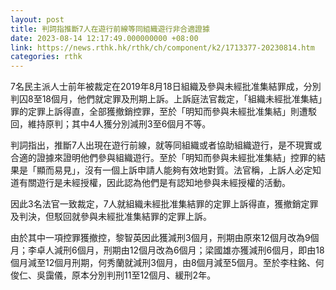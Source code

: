 ```yaml
---
layout: post
title: 判詞指推斷7人在遊行前線等同組織遊行非合適證據
date: 2023-08-14 12:17:49.000000000 +08:00
link: https://news.rthk.hk/rthk/ch/component/k2/1713377-20230814.htm
categories: rthk
---
```


7名民主派人士前年被裁定在2019年8月18日組織及參與未經批准集結罪成，分別判囚8至18個月，他們就定罪及刑期上訴。上訴庭法官裁定，「組織未經批准集結」罪的定罪上訴得直，全部獲撤銷控罪，至於「明知而參與未經批准集結」則遭駁回，維持原判；其中4人獲分別減刑3至6個月不等。　　　　

判詞指出，推斷7人出現在遊行前線，就等同組織或者協助組織遊行，是不現實或合適的證據來證明他們參與組織遊行。至於「明知而參與未經批准集結」控罪的結果是「顯而易見」，沒有一個上訴申請人能夠有效地對質。法官稱，上訴人必定知道有關遊行是未經授權，因此認為他們是有認知地參與未經授權的活動。

因此3名法官一致裁定，7人就組織未經批准集結罪的定罪上訴得直，獲撤銷定罪及判決，但駁回就參與未經批准集結罪的定罪上訴。

由於其中一項控罪獲撤控，黎智英因此獲減刑3個月，刑期由原來12個月改為9個月；李卓人減刑6個月，刑期由12個月改為6個月；梁國雄亦獲減刑6個月，即由18個月減至12個月刑期，何秀蘭就減刑3個月，由8個月減至5個月。至於李柱銘、何俊仁、吳靄儀，原本分別判刑11至12個月、緩刑2年。

